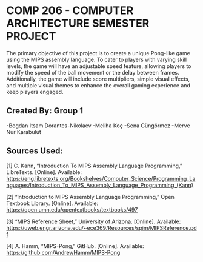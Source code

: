 <h1>  COMP 206 - COMPUTER ARCHITECTURE SEMESTER PROJECT </h1>


The primary objective of this project is to create a unique Pong-like game using the MIPS assembly language. To cater to players with varying skill levels, the game will have an adjustable speed feature, allowing players to modify the speed of the ball movement or the delay between frames. Additionally, the game will include score multipliers, simple visual effects, and multiple visual themes to enhance the overall gaming experience and keep players engaged.

<h2>  Created By: Group 1 </h2>
-Bogdan Itsam Dorantes-Nikolaev
-Meliha Koç
-Sena Güngörmez
-Merve Nur Karabulut

<h2>  Sources Used:  </h2>

[1] C. Kann, “Introduction To MIPS Assembly Language Programming,” LibreTexts. [Online]. Available: https://eng.libretexts.org/Bookshelves/Computer_Science/Programming_Languages/Introduction_To_MIPS_Assembly_Language_Programming_(Kann)

[2] “Introduction to MIPS Assembly Language Programming,” Open Textbook Library. [Online]. Available: https://open.umn.edu/opentextbooks/textbooks/497

[3] “MIPS Reference Sheet,” University of Arizona. [Online]. Available: https://uweb.engr.arizona.edu/~ece369/Resources/spim/MIPSReference.pdf

[4] A. Hamm, “MIPS-Pong,” GitHub. [Online]. Available: https://github.com/AndrewHamm/MIPS-Pong 
